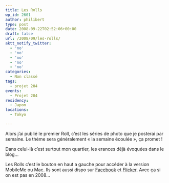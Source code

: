 ```yaml
---
title: Les Rolls
wp_id: 2601
author: philibert
type: post
date: 2008-09-22T02:52:06+00:00
draft: false
url: /2008/09/les-rolls/
aktt_notify_twitter:
  - 'no'
  - 'no'
  - 'no'
  - 'no'
  - 'no'
categories:
  - Non classé
tags:
  - projet 204
events:
  - Projet 204
residency:
  - Japon
locations:
  - Tokyo

---
```

Alors j&rsquo;ai publié le premier Roll, c&rsquo;est les séries de photo que je posterai par semaine. Le thème sera généralement « la semaine écoulée », ça promet !

Dans celui-là c&rsquo;est surtout mon quartier, les erances déjà évoquées dans le blog&#8230;

Les Rolls c&rsquo;est le bouton en haut a gauche pour accéder à la version MobileMe ou Mac. Ils sont aussi dispo sur <a title="Roll 1 sur Facebook" href="https://www.new.facebook.com/album.php?aid=35112&l=65145&id=569412883" target="_blank">Facebook</a> et <a title="Roll 01" href="https://https://www.flickr.com/photos/26077380@N07/" target="_blank">Flicker</a>. Avec ça si on est pas en 2008&#8230;